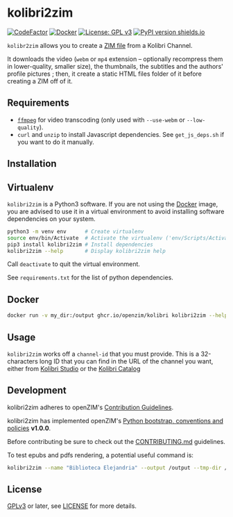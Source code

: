kolibri2zim
=============

[![CodeFactor](https://www.codefactor.io/repository/github/openzim/kolibri/badge)](https://www.codefactor.io/repository/github/openzim/kolibri)
[![Docker](https://ghcr-badge.deta.dev/openzim/kolibri/latest_tag?label=docker)](https://ghcr.io/openzim/kolibri)
[![License: GPL v3](https://img.shields.io/badge/License-GPLv3-blue.svg)](https://www.gnu.org/licenses/gpl-3.0)
[![PyPI version shields.io](https://img.shields.io/pypi/v/kolibri2zim.svg)](https://pypi.org/project/kolibri2zim/)

`kolibr2zim` allows you to create a [ZIM file](https://openzim.org) from a Kolibri Channel.

It downloads the video (`webm` or `mp4` extension – optionally
recompress them in lower-quality, smaller size), the thumbnails, the
subtitles and the authors' profile pictures ; then, it create a static
HTML files folder of it before creating a ZIM off of it.

Requirements
------------

* [`ffmpeg`](https://ffmpeg.org/) for video transcoding (only used with `--use-webm` or `--low-quality`).
* `curl` and `unzip` to install Javascript dependencies. See `get_js_deps.sh` if you want to do it manually.

Installation
------------

## Virtualenv

`kolibri2zim` is a Python3 software. If you are not using the
[Docker](https://docker.com) image, you are advised to use it in a
virtual environment to avoid installing software dependencies on your system.

```bash
python3 -m venv env      # Create virtualenv
source env/bin/Activate  # Activate the virtualenv ('env/Scripts/Activate' in Windows)
pip3 install kolibri2zim # Install dependencies
kolibri2zim --help       # Display kolibri2zim help
```

Call `deactivate` to quit the virtual environment.

See `requirements.txt` for the list of python dependencies.

## Docker

```bash
docker run -v my_dir:/output ghcr.io/openzim/kolibri kolibri2zim --help
```

Usage
-----

`kolibri2zim` works off a `channel-id` that you must provide. This is a 32-characters long ID that you can find in the URL of the channel you want, either from [Kolibri Studio](https://studio.learningequality.org) or the [Kolibri Catalog](https://kolibri-catalog-en.learningequality.org)

Development
-----------

kolibri2zim adheres to openZIM's [Contribution Guidelines](https://github.com/openzim/overview/wiki/Contributing).

kolibri2zim has implemented openZIM's [Python bootstrap, conventions and policies](https://github.com/openzim/_python-bootstrap/docs/Policy.md) **v1.0.0**.

Before contributing be sure to check out the
[CONTRIBUTING.md](CONTRIBUTING.md) guidelines.

To test epubs and pdfs rendering, a potential useful command is:
```bash
kolibri2zim --name "Biblioteca Elejandria" --output /output --tmp-dir /tmp --zim-file Biblioteca_Elejandria.zim --channel-id "fed29d60e4d84a1e8dcfc781d920b40e" --node-ids 'd92c07655128458f8248416154b18a68,89fe2f86ee3f4fbaa7fb2bf9bd56d088,75f99e6b97d14b14a4e74762ad77391f,89fe2f86ee3f4fbaa7fb2bf9bd56d088'
```

License
-------

[GPLv3](https://www.gnu.org/licenses/gpl-3.0) or later, see
[LICENSE](LICENSE) for more details.
